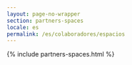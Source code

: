 ```yaml
---
layout: page-no-wrapper
section: partners-spaces
locale: es
permalink: /es/colaboradores/espacios
---
```


<div class="wrapper">
  {% include partners-spaces.html %}
</div>
